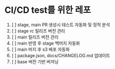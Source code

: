 # CI/CD test를 위한 레포

1. [ ] stage, main PR 생성시 테스트 자동화 및 정적 분석
2. [ ] stage rc 릴리즈 버전 관리
3. [ ] main 릴리즈 버전 관리
4. [ ] main 반영 후 stage 백머지 자동화
5. [ ] main 머지 후 s3 배포 자동화
6. [ ] package.json, docs/CHANGELOG.md 업데이트
7. [ ] base 버전 기반 버저닝
